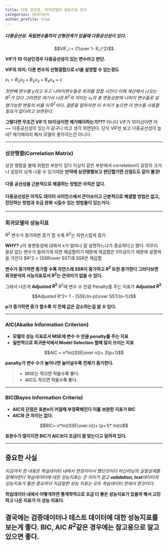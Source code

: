 ```yaml
---
title: 다중 공선성, 회귀모델의 성능지표 정리
categories: 데이터분석
author_profile: true
---
```



##### 다중공선성: 독립변수들끼리 선형관계가 있을때 다중공선성이 있다.

$$VIF_i = {1\over 1- R_i^2}$$

**VIF가 10 이상인경우 다중공선성이 있는 변수라고 판단.**

**VIF의 의미: 다른 변수의 선형결합으로 x1을 설명할 수 있는정도**


$x_1 = B_2x_2+B_3x_3+B_4x_4 + c$ 

*첫번째 변수를 y라고 두고 나머지변수들로 회귀를 접합 시킨다 이때 계산해서 나오는 $R^2$가 있다 그러면은 여기서 나온 $R^2$의 의미는 $x_1$의 총 변동성분에 나머지 변수들로 설명가능한 변동의 비율 이 $R^2$이다. 결론을 말하자면 이 수치가 높으면 이 변수를 사용할 필요가 없다라고 보면된다.*

**그렇다면 무조건 VIF가 10이상이면 제거해야하는가???**
아니다 VIF가 10이상이면 아~~ 다중공선성이 있는거 같구나 라고 생각 하면된다. 단지 VIF만 보고 다중공선성이 높네? 제거해야지 해서 모델이 좋아지는건 아니다.


---

### 상관행렬(Correlation Matrix)
상관 행렬을 볼때 위험한 부분이 있다 이상치 같은 부분에서 correlation이 굉장히 크거나 굉장히 낮게 나올 수 있기때문 **만약에 상관행렬보고 판단할거면 산점도도 같이 볼것!**


#### 다중 공선성을 근본적으로 해결하는 방법은 아직은 없다.
#### 다중공선성은 아직도 데이터 사이언스에서 큰이슈이고 근본적으로 해결할 방법은 없고, 진단하는 방법과 조금 완화 시킬수 있는 방법들이 있는거다.


---
### 회귀모델의 성능지표 

$R^2$
 변수가 증가하면 증가 할 수록 $R^2$는 자연스럽게 증가 

**WHY?**
y의 총변동성에 대해서 x가 얼마나 잘 설명하느냐가 중요하다고 했다.
아무리 쓸모 없는 변수가 들어가게 되면 제곱합이기 때문에 제곱합은 0이상이기 때문에 설명력을 가진다 
$R^2 = {SSR\over SST}$ SSR은 제곱합

**변수가 증가하면 증가할 수록 자연스레 SSR이 증가하고 $R^2$ 또한 증가한다 그러다보면 회귀분석의 서능지표로서 $R^2$는 큰의미가 없을 수 있다.**


그래서 나온게 **Adjusted $R^2$** $R^2$에 변수 수 만큼 Penalty를 주는 지표가 **Adjusted $R^2$**


$$Adjusted R^2= 1 - {SSE/(n-p)\over SST/(n-1)}$$

**p가 증가하면 증가 할수록 이 전체 값은 감소하는걸 알 수 있다.**


---

### AIC(Akaike Information Criterion)

- **모델의 성능 지표로서 MSE에 변수 수 만큼 penalty를 주는 지표**
- **일반적으로 회귀분석에서 Model Selection 할때 많이 쓰이는 지표**


$$AIC = n*ln({SSE\over n})+ 2(p+1)$$

**panalty가 변수 수가 늘어나면 늘어날수록 전체가 증가한다.**
> - **MSE는 작으면 작을수록 좋다.**
> - **AIC도 작으면 작을수록 좋다.**

----


### BIC(Bayes Information Criteria)
- **AIC의 단점은 표본n이 커질때 부정확해진다 이를 보완한 지표가 BIC**
- **AIC와 큰 차이는 없다.**


$$BIC= n*ln({SSE\over n})+ (p+1)* ln(n)$$

**표본수가 많이지면 BIC가 AIC보다 조금더 잘 맞는다고 알려져 있다.**

---

## 중요한 사실

*지금까지 한 내용은 학습데이터 내에서 한정지어서 했던것이다 머신러닝의 실험설계를 잘해야한다 학습데이터에 대한 성능지표는 큰 의미가 없고 **validation, test**데이터의 성능지표가 훨씬 중요하다 지금말한 성능 지표는 모두 학습데이터 한에서 한것이다.*

**학습데이터 내에서 어떻게하면 통계학적으로 조금 더 좋은 성능지표가 있을까 해서 고민하고 나온 지표가 이 성능 지표다.**

## 결국에는 검증데이터나 테스트 데이터에 대한 성능지표를 보는게 좋다. BIC, AIC $R^2$같은 경우에는 참고용으로 알고있으면 좋다.
